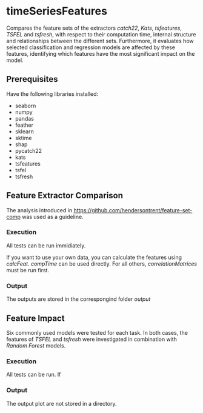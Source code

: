 # timeSeriesFeatures

Compares the feature sets of the extractors _catch22_, _Kats_, _tsfeatures_, _TSFEL_ and _tsfresh_, with respect to their computation time, internal structure and relationships between the different sets.
Furthermore, it evaluates how selected classification and regression models are affected by these features, identifying which features have the most significant impact on the model.





## Prerequisites

Have the following libraries installed:

- seaborn
- numpy
- pandas
- feather
- sklearn
- sktime
- shap
- pycatch22
- kats
- tsfeatures
- tsfel
- tsfresh


## Feature Extractor Comparison

The analysis introduced in https://github.com/hendersontrent/feature-set-comp was used as a guideline.

### Execution
All tests can be run immidiately.


If you want to use your own data, you can calculate the features using _calcFeat_. 
_compTime_ can be used directly. For all others, _correlationMatrices_ must be run first.

### Output

The outputs are stored in the correspongind folder _output_


## Feature Impact

Six commonly used models were tested for each task.
In both cases, the features of _TSFEL_ and _tsfresh_ were investigated in combination with _Random Forest_ models.

### Execution

All tests can be run. If 

### Output

The output plot are not stored in a directory.


